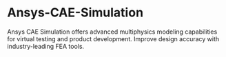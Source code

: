 # Ansys-CAE-Simulation
Ansys CAE Simulation offers advanced multiphysics modeling capabilities for virtual testing and product development. Improve design accuracy with industry-leading FEA tools.

